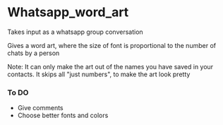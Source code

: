 # Whatsapp_word_art
Takes input as a whatsapp group conversation

Gives a word art, where the size of font is proportional to the number of chats by a person

Note: It can only make the art out of the names you have saved in your contacts. It skips all "just numbers", to make the art look pretty
### To DO
- Give comments
- Choose better fonts and colors
